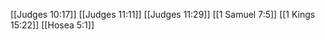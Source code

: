 [[Judges 10:17]]
[[Judges 11:11]]
[[Judges 11:29]]
[[1 Samuel 7:5]]
[[1 Kings 15:22]]
[[Hosea 5:1]]
